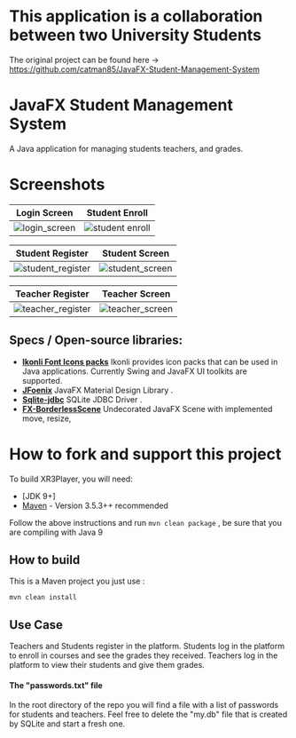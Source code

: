 # This application is a collaboration between two University Students

The original project can be found here -> https://github.com/catman85/JavaFX-Student-Management-System

# JavaFX Student Management System
A Java application for managing students teachers, and grades.

# Screenshots

| Login Screen  |  Student Enroll
|:-:|:-:|
| ![login_screen](https://user-images.githubusercontent.com/20374208/45230776-a66f7a00-b2d2-11e8-9900-21e8bd812cfe.jpg) | ![student enroll](https://user-images.githubusercontent.com/20374208/45230777-a66f7a00-b2d2-11e8-8830-e81f8f27cb8f.jpg) |

| Student Register  |  Student Screen
|:-:|:-:|
| ![student_register](https://user-images.githubusercontent.com/20374208/45230778-a7081080-b2d2-11e8-9c52-4b7a9da092ac.jpg) | ![student_screen](https://user-images.githubusercontent.com/20374208/45230779-a7081080-b2d2-11e8-8b3e-0a687c1d79af.jpg) |

| Teacher Register  |  Teacher Screen
|:-:|:-:|
| ![teacher_register](https://user-images.githubusercontent.com/20374208/45230780-a7081080-b2d2-11e8-8753-7ad67f63def7.jpg) | ![teacher_screen](https://user-images.githubusercontent.com/20374208/45230781-a7081080-b2d2-11e8-99ac-f6a29f74fa32.jpg) |

## Specs / Open-source libraries:

- [**Ikonli Font Icons packs**](https://aalmiray.github.io/ikonli) Ikonli provides icon packs that can be used in Java applications. Currently Swing and JavaFX UI toolkits are supported.
- [**JFoenix**](https://github.com/jfoenixadmin/JFoenix)  JavaFX Material Design Library .
- [**Sqlite-jdbc**](https://github.com/xerial/sqlite-jdbc) SQLite JDBC Driver .
- [**FX-BorderlessScene**](https://github.com/goxr3plus/FX-BorderlessScene) Undecorated JavaFX Scene with implemented move, resize, 

# How to fork and support this project

To build XR3Player, you will need:

* [JDK 9+]
* [Maven](http://maven.apache.org/) - Version 3.5.3++ recommended

Follow the above instructions and run ``mvn clean package`` , be sure that you are compiling with Java 9

## How to build

This is a Maven project you just use :

```MAVEN
mvn clean install 
```


## Use Case
Teachers and Students register in the platform.
Students log in the platform to enroll in courses and see the grades they received.
Teachers log in the platform to view their students and give them grades.

#### The "passwords.txt" file
In the root directory of the repo you will find 
a file with a list of passwords for students and teachers.
Feel free to delete the "my.db" file that is created by SQLite and start a fresh one.
